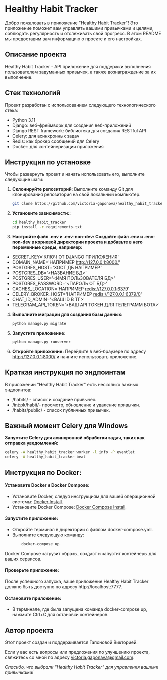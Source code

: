 # Healthy Habit Tracker


Добро пожаловать в приложение "Healthy Habit Tracker"! Это приложение поможет вам управлять вашими привычками и целями,
соблюдать регулярность и отслеживать свой прогресс. В этом README мы предоставим вам информацию о проекте и его
настройках.

## Описание проекта

Healthy Habit Tracker - API приложение для поддержки выполнения пользователем задуманных привычек, 
а также вознаграждение за их выполнение.

## Стек технологий

Проект разработан с использованием следующего технологического стека:

- Python 3.11
- Django: веб-фреймворк для создания веб-приложений
- Django REST framework: библиотека для создания RESTful API
- Celery: для асинхронных задач
- Redis: как брокер сообщений для Celery
- Docker: для контейнеризации приложения


## Инструкция по установке

Чтобы развернуть проект и начать использовать его, выполните следующие шаги:

1. **Склонируйте репозиторий**: Выполните команду Git для клонирования репозитория на свой локальный компьютер.

   ```bash
   git clone https://github.com/victoria-gaponova/healthy_habit_tracker.git
2. **Установите зависимости::**

   ```bash
   cd healthy_habit_tracker
   pip install -r requirements.txt

3. **Настройте файл .env и .env-non-dev: Создайте файл .env и .env-non-dev в корневой директории проекта и добавьте в
   него переменные среды, например:**

- SECRET_KEY='КЛЮЧ ОТ DJANGO ПРИЛОЖЕНИЯ'
- DOMAIN_NAME='НАПРИМЕР <http://127.0.0.1:8000/>'
- POSTGRES_HOST='ХОСТ ДБ НАПРИМЕР <localhost>'
- POSTGRES_DB='<НАЗВАНИЕ БД>'
- POSTGRES_USER='<ИМЯ ПОЛЬЗОВАТЕЛЯ БД>'
- POSTGRES_PASSWORD='<ПАРОЛЬ ОТ БД>'
- CACHES_LOCATION='НАПРИМЕР <redis://127.0.0.1:6379>'
- CELERY_BROKER_HOST='НАПРИМЕР <redis://127.0.0.1:6379/0>'
- CHAT_ID_ADMIN='<ВАШ ID В ТГ>'
- TELEGRAM_API_TOKEN='<ВАШ API ТОКЕН ДЛЯ ТЕЛЕГРАММ БОТА>'

4. **Выполните миграции для создания базы данных:**

   ```bash
   python manage.py migrate
5. **Запустите приложение:**

   ```bash
   python manage.py runserver
6. **Откройте приложение:** Перейдите в веб-браузере по адресу http://127.0.0.1:8000/ и начните использовать приложение.

## Краткая инструкция по эндпоинтам

В приложении "Healthy Habit Tracker" есть несколько важных эндпоинтов:
* /habits/ - список и создание привычек.
* /<int:pk>/habit/- просмотр, обновление и удаление привычки.
* /habits/public/ - список публичных привычек.

## Важный момент Celery для Windows


**Запустите Celery для асинхронной обработки задач, таких как отправка уведомлений:**
  
  ```bash
  celery -A healthy_habit_tracker worker -l info -P eventlet
  celery -A healthy_habit_tracker beat
  ```
## Инструкция по Docker:

#### Установите Docker и Docker Compose:

* Установите Docker, следуя инструкциям для вашей операционной
  системы: [Docker Install](https://docs.docker.com/get-docker/).
* Установите Docker Compose: [Docker Compose Install](https://docs.docker.com/compose/install/).

#### Запустите приложение:

* Откройте терминал в директории с файлом docker-compose.yml.
* Выполните следующую команду:
    ```bash
        docker-compose up

Docker Compose загрузит образы, создаст и запустит контейнеры для ваших сервисов.

#### Проверьте приложение:

После успешного запуска, ваше приложение Healthy Habit Tracker должно быть доступно по адресу http://localhost:7777.

#### Остановите приложение:

* В терминале, где была запущена команда docker-compose up, нажмите Ctrl+C для остановки контейнеров.


## Автор проекта
Этот проект создан и поддерживается Гапоновой Викторией.

Если у вас есть вопросы или предложения по улучшению проекта, свяжитесь со мной по адресу victoria.gaponava@gmail.com.

<em>Спасибо, что выбрали "Healthy Habit Tracker" для управления вашими привычками!</em>

